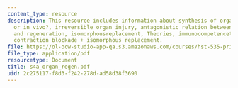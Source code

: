 ```yaml
---
content_type: resource
description: This resource includes information about synthesis of organs, in vitro
  or in vivo?, irreversible organ injury, antagonistic relation between contraction
  and regeneration, isomorphousreplacement, Theories, immunocompetencetheory, and
  contraction blockade + isomorphous replacement.
file: https://ol-ocw-studio-app-qa.s3.amazonaws.com/courses/hst-535-principles-and-practice-of-tissue-engineering-fall-2004/2c275117f8d3f242278dad58d38f3690_s4a_organ_regen.pdf
file_type: application/pdf
resourcetype: Document
title: s4a_organ_regen.pdf
uid: 2c275117-f8d3-f242-278d-ad58d38f3690
---
```


